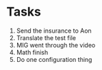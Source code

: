 # Tasks
1. Send the insurance to Aon
2. Translate the test file
3. MIG went through the video
4. Math finish
5. Do one configuration thing
